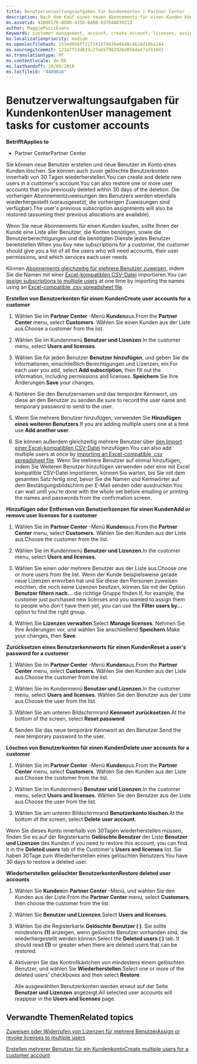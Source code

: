```yaml
---
title: Benutzerverwaltungsaufgaben für Kundenkonten | Partner Center
description: Nach dem Kauf eines neuen Abonnements für einen Kunden können Sie bestimmten Benutzern Lizenzen zuweisen.
ms.assetid: 41B06576-8DDD-435D-BABB-697D4AD30213
author: MaggiePucciEvans
Keywords: customer management, account, create account, licenses, assign license, user management, password, reset password, change password
ms.localizationpriority: medium
ms.openlocfilehash: 153ed656ff217241079439e8b48c46c8d18ba144
ms.sourcegitcommit: 123a7f53d633c27eb5f982926d856de47afb1042
ms.translationtype: MT
ms.contentlocale: de-DE
ms.lasthandoff: 10/09/2018
ms.locfileid: "4489816"
---
```

# <a name="user-management-tasks-for-customer-accounts"></a><span data-ttu-id="d2915-103">Benutzerverwaltungsaufgaben für Kundenkonten</span><span class="sxs-lookup"><span data-stu-id="d2915-103">User management tasks for customer accounts</span></span>

**<span data-ttu-id="d2915-104">Betrifft</span><span class="sxs-lookup"><span data-stu-id="d2915-104">Applies to</span></span>**

-  <span data-ttu-id="d2915-105">Partner Center</span><span class="sxs-lookup"><span data-stu-id="d2915-105">Partner Center</span></span>



<span data-ttu-id="d2915-106">Sie können neue Benutzer erstellen und neue Benutzer im Konto eines Kunden löschen. Sie können auch zuvor gelöschte Benutzerkonten innerhalb von 30 Tagen wiederherstellen.</span><span class="sxs-lookup"><span data-stu-id="d2915-106">You can create and delete new users in a customer's account.You can also restore one or more user accounts that you previously deleted within 30 days of the deletion.</span></span> <span data-ttu-id="d2915-107">Die vorherigen Abonnementzuweisungen des Benutzers werden ebenfalls wiederhergestellt (vorausgesetzt, die vorherigen Zuweisungen sind verfügbar).</span><span class="sxs-lookup"><span data-stu-id="d2915-107">The user's previous subscription assignments will also be restored (assuming their previous allocations are available).</span></span>

<span data-ttu-id="d2915-108">Wenn Sie neue Abonnements für einen Kunden kaufen, sollte Ihnen der Kunde eine Liste aller Benutzer, die Konten benötigen, sowie die Benutzerberechtigungen und die benötigten Dienste jedes Benutzer bereitstellen.</span><span class="sxs-lookup"><span data-stu-id="d2915-108">When you buy new subscriptions for a customer,  the customer should give you a list of all the users who will need accounts, their user permissions, and which services each user needs.</span></span>  

<span data-ttu-id="d2915-109">Können [Abonnements gleichzeitig für mehrere Benutzer zuweisen](bulk-license-provisioning-for-multiple-users.md), indem Sie die Namen mit einer [Excel-kompatiblen CSV-Datei](adding-multiple-users-to-a-customer-account.md) importieren.</span><span class="sxs-lookup"><span data-stu-id="d2915-109">You can [assign subscriptions to multiple users](bulk-license-provisioning-for-multiple-users.md) at one time by importing the names using an [Excel-compatible .csv spreadsheet file](adding-multiple-users-to-a-customer-account.md).</span></span>

<a href="" id="createuseraccounts"></a>
<span data-ttu-id="d2915-110">**Erstellen von Benutzerkonten für einen Kunden**</span><span class="sxs-lookup"><span data-stu-id="d2915-110">**Create user accounts for a customer**</span></span>

1.  <span data-ttu-id="d2915-111">Wählen Sie im **Partner Center** -Menü **Kunden**aus.</span><span class="sxs-lookup"><span data-stu-id="d2915-111">From the **Partner Center** menu, select **Customers**.</span></span> <span data-ttu-id="d2915-112">Wählen Sie einen Kunden aus der Liste aus.</span><span class="sxs-lookup"><span data-stu-id="d2915-112">Choose a customer from the list.</span></span>

2.  <span data-ttu-id="d2915-113">Wählen Sie im Kundenmenü **Benutzer und Lizenzen**.</span><span class="sxs-lookup"><span data-stu-id="d2915-113">In the customer menu, select **Users and licenses**.</span></span>

3.  <span data-ttu-id="d2915-114">Wählen Sie für jeden Benutzer **Benutzer hinzufügen**, und geben Sie die Informationen, einschließlich Berechtigungen und Lizenzen, ein.</span><span class="sxs-lookup"><span data-stu-id="d2915-114">For each user you add, select **Add subscription**, then fill out the information, including permissions and licenses.</span></span> <span data-ttu-id="d2915-115">**Speichern** Sie Ihre Änderungen.</span><span class="sxs-lookup"><span data-stu-id="d2915-115">**Save** your changes.</span></span>

4.  <span data-ttu-id="d2915-116">Notieren Sie den Benutzernamen und das temporäre Kennwort, um diese an den Benutzer zu senden.</span><span class="sxs-lookup"><span data-stu-id="d2915-116">Be sure to record the user name and temporary password to send to the user.</span></span> 

5.  <span data-ttu-id="d2915-117">Wenn Sie mehrere Benutzer hinzufügen, verwenden Sie **Hinzufügen eines weiteren Benutzers**.</span><span class="sxs-lookup"><span data-stu-id="d2915-117">If you are adding multiple users one at a time use **Add another user**.</span></span> 

6. <span data-ttu-id="d2915-118">Sie können außerdem gleichzeitig mehrere Benutzer über [den Import einer Excel-kompatiblen CSV-Datei](adding-multiple-users-to-a-customer-account.md) hinzufügen.</span><span class="sxs-lookup"><span data-stu-id="d2915-118">You can also add multiple users at once by [importing an Excel-compatible .csv spreadsheet file](adding-multiple-users-to-a-customer-account.md).</span></span> <span data-ttu-id="d2915-119">Wenn Sie mehrere Benutzer auf einmal hinzufügen, indem Sie Weiteren Benutzer hinzufügen verwenden oder eine mit Excel kompatible CSV-Datei importieren, können Sie warten, bis Sie mit dem gesamten Satz fertig sind, bevor Sie die Namen und Kennwörter auf dem Bestätigungsbildschirm per E-Mail senden oder ausdrucken.</span><span class="sxs-lookup"><span data-stu-id="d2915-119">You can wait until you're done with the whole set before emailing or printing the names and passwords from the confirmation screen.</span></span>

<a href="" id="userlicensing"></a>
<span data-ttu-id="d2915-120">**Hinzufügen oder Entfernen von Benutzerlizenzen für einen Kunden**</span><span class="sxs-lookup"><span data-stu-id="d2915-120">**Add or remove user licenses for a customer**</span></span>

1.  <span data-ttu-id="d2915-121">Wählen Sie im **Partner Center** -Menü **Kunden**aus.</span><span class="sxs-lookup"><span data-stu-id="d2915-121">From the **Partner Center** menu, select **Customers**.</span></span> <span data-ttu-id="d2915-122">Wählen Sie den Kunden aus der Liste aus.</span><span class="sxs-lookup"><span data-stu-id="d2915-122">Choose the customer from the list.</span></span>

2.  <span data-ttu-id="d2915-123">Wählen Sie im Kundenmenü **Benutzer und Lizenzen**.</span><span class="sxs-lookup"><span data-stu-id="d2915-123">In the customer menu, select **Users and licenses**.</span></span>

3.  <span data-ttu-id="d2915-124">Wählen Sie einen oder mehrere Benutzer aus der Liste aus.</span><span class="sxs-lookup"><span data-stu-id="d2915-124">Choose one or more users from the list.</span></span> <span data-ttu-id="d2915-125">Wenn der Kunde beispielsweise gerade neue Lizenzen erworben hat und Sie diese den Personen zuweisen möchten, die noch keine Lizenzen besitzen, können Sie mit der Option **Benutzer filtern nach…** die richtige Gruppe finden.</span><span class="sxs-lookup"><span data-stu-id="d2915-125">If, for example, the customer just purchased new licenses and you wanted to assign them to people who don't have them yet, you can use the **Filter users by...** option to find the right group.</span></span>

4.  <span data-ttu-id="d2915-126">Wählen Sie **Lizenzen verwalten**.</span><span class="sxs-lookup"><span data-stu-id="d2915-126">Select **Manage licenses**.</span></span> <span data-ttu-id="d2915-127">Nehmen Sie Ihre Änderungen vor, und wählen Sie anschließend **Speichern**.</span><span class="sxs-lookup"><span data-stu-id="d2915-127">Make your changes, then **Save**.</span></span>

<a href="" id="resetpassword"></a>
<span data-ttu-id="d2915-128">**Zurücksetzen eines Benutzerkennworts für einen Kunden**</span><span class="sxs-lookup"><span data-stu-id="d2915-128">**Reset a user's password for a customer**</span></span>

1.  <span data-ttu-id="d2915-129">Wählen Sie im **Partner Center** -Menü **Kunden**aus.</span><span class="sxs-lookup"><span data-stu-id="d2915-129">From the **Partner Center** menu, select **Customers**.</span></span> <span data-ttu-id="d2915-130">Wählen Sie den Kunden aus der Liste aus.</span><span class="sxs-lookup"><span data-stu-id="d2915-130">Choose the customer from the list.</span></span>

2.  <span data-ttu-id="d2915-131">Wählen Sie im Kundenmenü **Benutzer und Lizenzen**.</span><span class="sxs-lookup"><span data-stu-id="d2915-131">In the customer menu, select **Users and licenses**.</span></span> <span data-ttu-id="d2915-132">Wählen Sie den Benutzer aus der Liste aus.</span><span class="sxs-lookup"><span data-stu-id="d2915-132">Choose the user from the list.</span></span>

3.  <span data-ttu-id="d2915-133">Wählen Sie am unteren Bildschirmrand **Kennwort zurücksetzen**.</span><span class="sxs-lookup"><span data-stu-id="d2915-133">At the bottom of the screen, select **Reset password**.</span></span> 

4.  <span data-ttu-id="d2915-134">Senden Sie das neue temporäre Kennwort an den Benutzer.</span><span class="sxs-lookup"><span data-stu-id="d2915-134">Send the new temporary password to the user.</span></span>

<a href="" id="deleteuseraccounts"></a>
<span data-ttu-id="d2915-135">**Löschen von Benutzerkonten für einen Kunden**</span><span class="sxs-lookup"><span data-stu-id="d2915-135">**Delete user accounts for a customer**</span></span>

1.  <span data-ttu-id="d2915-136">Wählen Sie im **Partner Center** -Menü **Kunden**aus.</span><span class="sxs-lookup"><span data-stu-id="d2915-136">From the **Partner Center** menu, select **Customers**.</span></span> <span data-ttu-id="d2915-137">Wählen Sie den Kunden aus der Liste aus.</span><span class="sxs-lookup"><span data-stu-id="d2915-137">Choose the customer from the list.</span></span>

2.  <span data-ttu-id="d2915-138">Wählen Sie im Kundenmenü **Benutzer und Lizenzen**.</span><span class="sxs-lookup"><span data-stu-id="d2915-138">In the customer menu, select **Users and licenses**.</span></span> <span data-ttu-id="d2915-139">Wählen Sie den Benutzer aus der Liste aus.</span><span class="sxs-lookup"><span data-stu-id="d2915-139">Choose the user from the list.</span></span>

3.  <span data-ttu-id="d2915-140">Wählen Sie am unteren Bildschirmrand **Benutzerkonto löschen**.</span><span class="sxs-lookup"><span data-stu-id="d2915-140">At the bottom of the screen, select **Delete user account**.</span></span>

<span data-ttu-id="d2915-141">Wenn Sie dieses Konto innerhalb von 30Tagen wiederherstellen müssen, finden Sie es auf der Registerkarte **Gelöschte Benutzer** der Liste **Benutzer und Lizenzen** des Kunden.</span><span class="sxs-lookup"><span data-stu-id="d2915-141">If you need to restore this account, you can find it in the **Deleted users** tab of the Customer's **Users and licenses** list.</span></span> <span data-ttu-id="d2915-142">Sie haben 30Tage zum Wiederherstellen eines gelöschten Benutzers.</span><span class="sxs-lookup"><span data-stu-id="d2915-142">You have 30 days to restore a deleted user.</span></span>

<a href="" id="restoreuseraccounts"></a>
<span data-ttu-id="d2915-143">**Wiederherstellen gelöschter Benutzerkonten**</span><span class="sxs-lookup"><span data-stu-id="d2915-143">**Restore deleted user accounts**</span></span>

1.  <span data-ttu-id="d2915-144">Wählen Sie **Kunden**im **Partner Center** -Menü, und wählen Sie den Kunden aus der Liste.</span><span class="sxs-lookup"><span data-stu-id="d2915-144">From the **Partner Center** menu, select **Customers**, then choose the customer from the list.</span></span>

2.  <span data-ttu-id="d2915-145">Wählen Sie **Benutzer und Lizenzen**.</span><span class="sxs-lookup"><span data-stu-id="d2915-145">Select **Users and licenses**.</span></span>

3.  <span data-ttu-id="d2915-146">Wählen Sie die Registerkarte **Gelöschte Benutzer ( )**. Sie sollte mindestens **(1)** anzeigen, wenn gelöschte Benutzer vorhanden sind, die wiederhergestellt werden können.</span><span class="sxs-lookup"><span data-stu-id="d2915-146">Select the **Deleted users ( )** tab. It should read **(1)** or greater when there are deleted users that can be restored.</span></span>

4.  <span data-ttu-id="d2915-147">Aktivieren Sie das Kontrollkästchen von mindestens einem gelöschten Benutzer, und wählen Sie **Wiederherstellen**.</span><span class="sxs-lookup"><span data-stu-id="d2915-147">Select one or more of the deleted users' checkboxes and then select **Restore**.</span></span>

    <span data-ttu-id="d2915-148">Alle ausgewählten Benutzerkonten werden erneut auf der Seite **Benutzer und Lizenzen** angezeigt.</span><span class="sxs-lookup"><span data-stu-id="d2915-148">All selected user accounts will reappear in the **Users and licenses** page.</span></span>

## <a name="related-topics"></a><span data-ttu-id="d2915-149">Verwandte Themen</span><span class="sxs-lookup"><span data-stu-id="d2915-149">Related topics</span></span>


[<span data-ttu-id="d2915-150">Zuweisen oder Widerrufen von Lizenzen für mehrere Benutzer</span><span class="sxs-lookup"><span data-stu-id="d2915-150">Assign or revoke licenses to multiple users</span></span>](bulk-license-provisioning-for-multiple-users.md)

[<span data-ttu-id="d2915-151">Erstellen mehrerer Benutzer für ein Kundenkonto</span><span class="sxs-lookup"><span data-stu-id="d2915-151">Create multiple users for a customer account</span></span>](adding-multiple-users-to-a-customer-account.md)

 

 



